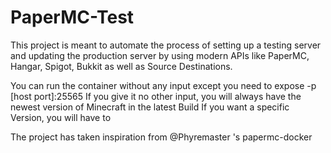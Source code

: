 # PaperMC-Test

This project is meant to automate the process of setting up a testing server and updating the production server by using modern APIs like PaperMC, Hangar, Spigot, Bukkit as well as Source Destinations.

You can run the container without any input except you need to expose -p [host port]:25565
If you give it no other input, you will always have the newest version of Minecraft in the latest Build
If you want a specific Version, you will have to 

The project has taken inspiration from @Phyremaster 's papermc-docker